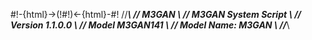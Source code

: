 #!-{html}->(!#!)<-{html}-#!
//***************************************************\\
//                      M3GAN                        \\
//               M3GAN System Script                 \\
//                 Version 1.1.0.0                   \\
//                 Model M3GAN141                    \\
//                 Model Name: M3GAN                 \\
//***************************************************\\

